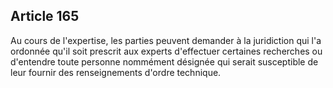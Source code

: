 Article 165
----
Au cours de l'expertise, les parties peuvent demander à la juridiction qui l'a
ordonnée qu'il soit prescrit aux experts d'effectuer certaines recherches ou
d'entendre toute personne nommément désignée qui serait susceptible de leur
fournir des renseignements d'ordre technique.
